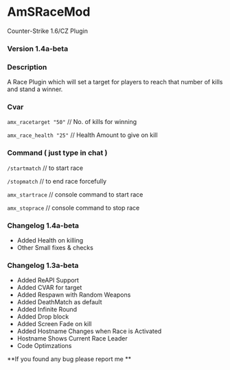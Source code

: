 # AmSRaceMod
Counter-Strike 1.6/CZ Plugin

### Version 1.4a-beta

### Description
A Race Plugin which will set a target for players to reach that number of kills and stand a winner.

### Cvar

`amx_racetarget "50"` // No. of kills for winning

`amx_race_health "25"` // Health Amount to give on kill

###  Command ( just type in chat )

`/startmatch` // to start race 

`/stopmatch` // to end race forcefully

`amx_startrace` // console command to start race

`amx_stoprace` // console command to stop race

### Changelog 1.4a-beta
- Added Health on killing
- Other Small fixes & checks

### Changelog 1.3a-beta
- Added ReAPI Support
- Added CVAR for target
- Added Respawn with Random Weapons
- Added DeathMatch as default
- Added Infinite Round
- Added Drop block
- Added Screen Fade on kill
- Added Hostname Changes when Race is Activated
- Hostname Shows Current Race Leader
- Code Optimzations



**If you found any bug please report me **
